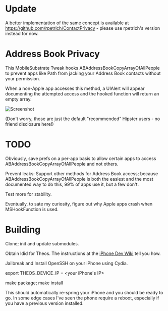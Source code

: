 Update
======

A better implementation of the same concept is available at https://github.com/rpetrich/ContactPrivacy - please use rpetrich's version instead for now.

Address Book Privacy
====================

This MobileSubstrate Tweak hooks ABAddressBookCopyArrayOfAllPeople to prevent apps like Path from jacking your Address Book contacts without your permission.

When a non-Apple app accesses this method, a UIAlert will appear documenting the attempted access and the hooked function will return an empty array.

![Screenshot](http://i.imgur.com/wGcRVl.png)

(Don't worry, those are just the default "recommended" Hipster users - no friend disclosure here!)

TODO
====

Obviously, save prefs on a per-app basis to allow certain apps to access ABAddressBookCopyArrayOfAllPeople and not others.

Prevent leaks: Support other methods for Address Book access; because ABAddressBookCopyArrayOfAllPeople is both the easiest and the most documented way to do this, 99% of apps use it, but a few don't.

Test more for stability.

Eventually, to sate my curiosity, figure out why Apple apps crash when MSHookFunction is used.

Building
========

Clone; init and update submodules.

Obtain ldid for Theos. The instructions at the [iPhone Dev Wiki](http://iphonedevwiki.net/index.php/Theos/Getting_Started) tell you how.

Jailbreak and Install OpenSSH on your iPhone using Cydia.

export THEOS_DEVICE_IP = <your iPhone's IP>

make package; make install

This should automatically re-spring your iPhone and you should be ready to go. In some edge cases I've seen the phone require a reboot, especially if you have a previous version installed.
